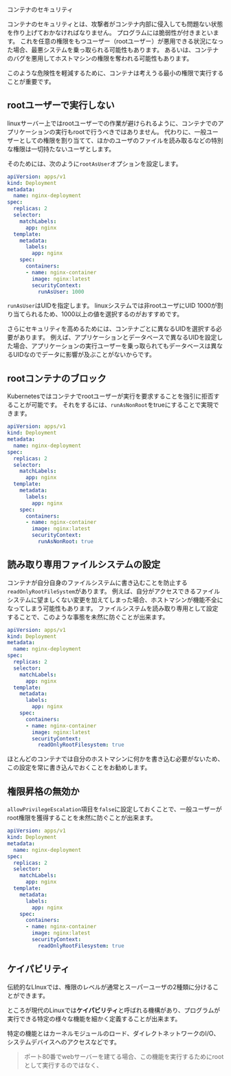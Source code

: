 

コンテナのセキュリティ


コンテナのセキュリティとは、攻撃者がコンテナ内部に侵入しても問題ない状態を作り上げておかなければなりません。
プログラムには脆弱性が付きまといます。
これを任意の権限をもつユーザー（rootユーザー）が悪用できる状況になった場合、最悪システムを乗っ取られる可能性もあります。
あるいは、コンテナのバグを悪用してホストマシンの権限を奪われる可能性もあります。

このような危険性を軽減するために、コンテナは考えうる最小の権限で実行することが重要です。

## rootユーザーで実行しない

linuxサーバー上ではrootユーザーでの作業が避けられるように、コンテナでのアプリケーションの実行もrootで行うべきではありません。
代わりに、一般ユーザーとしての権限を割り当てて、ほかのユーザのファイルを読み取るなどの特別な権限は一切持たないユーザとします。

そのためには、次のように`rootAsUser`オプションを設定します。

```yml
apiVersion: apps/v1
kind: Deployment
metadata:
  name: nginx-deployment
spec:
  replicas: 2
  selector:
    matchLabels:
      app: nginx
  template:
    metadata:
      labels:
        app: nginx
    spec:
      containers:
      - name: nginx-container
        image: nginx:latest
        securityContext:
          runAsUser: 1000
```

`runAsUser`はUIDを指定します。
linuxシステムでは非rootユーザにUID 1000が割り当てられるため、1000以上の値を選択するのがおすすめです。

さらにセキュリティを高めるためには、コンテナごとに異なるUIDを選択する必要があります。
例えば、アプリケーションとデータベースで異なるUIDを設定した場合、アプリケーションの実行ユーザーを乗っ取られてもデータベースは異なるUIDなのでデータに影響が及ぶことがないからです。

## rootコンテナのブロック

Kubernetesではコンテナでrootユーザーが実行を要求することを強引に拒否することが可能です。
それをするには、`runAsNonRoot`をtrueにすることで実現できます。


```yml
apiVersion: apps/v1
kind: Deployment
metadata:
  name: nginx-deployment
spec:
  replicas: 2
  selector:
    matchLabels:
      app: nginx
  template:
    metadata:
      labels:
        app: nginx
    spec:
      containers:
      - name: nginx-container
        image: nginx:latest
        securityContext:
          runAsNonRoot: true
```



## 読み取り専用ファイルシステムの設定

コンテナが自分自身のファイルシステムに書き込むことを防止する`readOnlyRootFileSystem`があります。
例えば、自分がアクセスできるファイルシステムに望ましくない変更を加えてしまった場合、ホストマシンが機能不全になってしまう可能性もあります。
ファイルシステムを読み取り専用として設定することで、このような事態を未然に防ぐことが出来ます。


```yml
apiVersion: apps/v1
kind: Deployment
metadata:
  name: nginx-deployment
spec:
  replicas: 2
  selector:
    matchLabels:
      app: nginx
  template:
    metadata:
      labels:
        app: nginx
    spec:
      containers:
      - name: nginx-container
        image: nginx:latest
        securityContext:
          readOnlyRootFilesystem: true
```

ほとんどのコンテナでは自分のホストマシンに何かを書き込む必要がないため、この設定を常に書き込んでおくことをお勧めします。

## 権限昇格の無効か

`allowPrivilegeEscalation`項目を`false`に設定しておくことで、一般ユーザーがroot権限を獲得することを未然に防ぐことが出来ます。

```yml
apiVersion: apps/v1
kind: Deployment
metadata:
  name: nginx-deployment
spec:
  replicas: 2
  selector:
    matchLabels:
      app: nginx
  template:
    metadata:
      labels:
        app: nginx
    spec:
      containers:
      - name: nginx-container
        image: nginx:latest
        securityContext:
          readOnlyRootFilesystem: true
```


## ケイパビリティ

伝統的なLInuxでは、権限のレベルが通常とスーパーユーザの2種類に分けることができます。

ところが現代のLinuxでは**ケイパビリティ**と呼ばれる機構があり、プログラムが実行できる特定の様々な機能を細かく定義することが出来ます。

特定の機能とはカーネルモジュールのロード、ダイレクトネットワークのI/O、システムデバイスへのアクセスなどです。

> ポート80番でwebサーバーを建てる場合、この機能を実行するためにrootとして実行するのではなく、






















